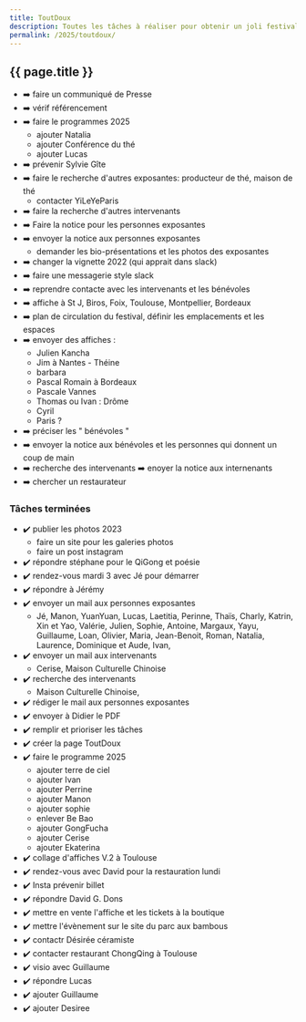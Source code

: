 ```yaml
---
title: ToutDoux
description: Toutes les tâches à réaliser pour obtenir un joli festival
permalink: /2025/toutdoux/
---
```


<section class="section">
<div class="wrapper" markdown="1">

# {{ page.title }}

- ➡️ faire un communiqué de Presse
- ➡️ vérif référencement
- ➡️ faire le programmes 2025
  - ajouter Natalia
  - ajouter Conférence du thé
  - ajouter Lucas
- ➡️ prévenir Sylvie Gîte
- ➡️ faire le recherche d'autres exposantes: producteur de thé, maison de thé
  - contacter YiLeYeParis
- ➡️ faire la recherche d'autres intervenants
- ➡️ Faire la notice pour les personnes exposantes
- ➡️ envoyer la notice aux personnes exposantes
  - demander les bio-présentations et les photos des exposantes
- ➡️ changer la vignette 2022 (qui apprait dans slack)
- ➡️ faire une messagerie style slack
- ➡️ reprendre contacte avec les intervenants et les bénévoles
- ➡️ affiche à St J, Biros, Foix, Toulouse, Montpellier, Bordeaux
- ➡️ plan de circulation du festival, définir les emplacements et les espaces
- ➡️ envoyer des affiches :
  - Julien Kancha
  - Jim à Nantes - Théine
  - barbara
  - Pascal Romain à Bordeaux
  - Pascale Vannes
  - Thomas ou Ivan : Drôme
  - Cyril
  - Paris ?
- ➡️ préciser les " bénévoles "
- ➡️ envoyer la notice aux bénévoles et les personnes qui donnent un coup de main
- ➡️ recherche des intervenants
  ➡️ enoyer la notice aux internenants
- ➡️ chercher un restaurateur

### Tâches terminées

- ✔️ publier les photos 2023
  - faire un site pour les galeries photos
  - faire un post instagram
- ✔️ répondre stéphane pour le QiGong et poésie
- ✔️ rendez-vous mardi 3 avec Jé pour démarrer
- ✔️ répondre à Jérémy
- ✔️ envoyer un mail aux personnes exposantes
  - Jé, Manon, YuanYuan, Lucas, Laetitia, Perinne, Thaïs, Charly, Katrin, Xin et Yao, Valérie, Julien, Sophie, Antoine, Margaux, Yayu, Guillaume, Loan, Olivier, Maria, Jean-Benoit, Roman, Natalia, Laurence, Dominique et Aude, Ivan,
- ✔️ envoyer un mail aux intervenants
  - Cerise, Maison Culturelle Chinoise
- ✔️ recherche des intervenants
  - Maison Culturelle Chinoise,
- ✔️ rédiger le mail aux personnes exposantes
- ✔️ envoyer à Didier le PDF
- ✔️ remplir et prioriser les tâches
- ✔️ créer la page ToutDoux
- ✔️ faire le programme 2025
  - ajouter terre de ciel
  - ajouter Ivan
  - ajouter Perrine
  - ajouter Manon
  - ajouter sophie
  - enlever Be Bao
  - ajouter GongFucha
  - ajouter Cerise
  - ajouter Ekaterina
- ✔️ collage d'affiches V.2 à Toulouse 
- ✔️ rendez-vous avec David pour la restauration lundi 
- ✔️ Insta prévenir billet
- ✔️ répondre David G. Dons
- ✔️ mettre en vente l'affiche et les tickets à la boutique
- ✔️ mettre l'évènement sur le site du parc aux bambous
- ✔️ contactr Désirée céramiste
- ✔️ contacter restaurant ChongQing à Toulouse
- ✔️ visio avec Guillaume
- ✔️ répondre Lucas
- ✔️ ajouter Guillaume
- ✔️ ajouter Desiree

</div>
</section>
